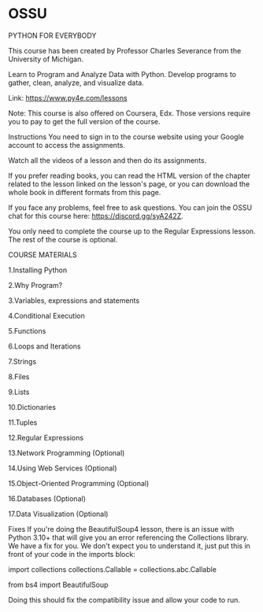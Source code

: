 # OSSU

PYTHON FOR EVERYBODY

This course has been created by Professor Charles Severance from the University of Michigan.

Learn to Program and Analyze Data with Python. Develop programs to gather, clean, analyze, and visualize data.

Link: https://www.py4e.com/lessons

Note: This course is also offered on Coursera, Edx. Those versions require you to pay to get the full version of the course. 

Instructions
You need to sign in to the course website using your Google account to access the assignments.

Watch all the videos of a lesson and then do its assignments.

If you prefer reading books, you can read the HTML version of the chapter related to the lesson linked on the lesson's page, or you can download the whole book in different formats from this page.

If you face any problems, feel free to ask questions. You can join the OSSU chat for this course here: https://discord.gg/syA242Z.

You only need to complete the course up to the Regular Expressions lesson. The rest of the course is optional.

COURSE MATERIALS

1.Installing Python

2.Why Program?

3.Variables, expressions and statements

4.Conditional Execution

5.Functions

6.Loops and Iterations

7.Strings

8.Files

9.Lists

10.Dictionaries

11.Tuples

12.Regular Expressions

13.Network Programming (Optional)

14.Using Web Services (Optional)

15.Object-Oriented Programming (Optional)

16.Databases (Optional)

17.Data Visualization (Optional)

Fixes
If you're doing the BeautifulSoup4 lesson, there is an issue with Python 3.10+ that will give you an error referencing the Collections library. We have a fix for you. We don't expect you to understand it, just put this in front of your code in the imports block:

import collections
collections.Callable = collections.abc.Callable

from bs4 import BeautifulSoup 

Doing this should fix the compatibility issue and allow your code to run.
